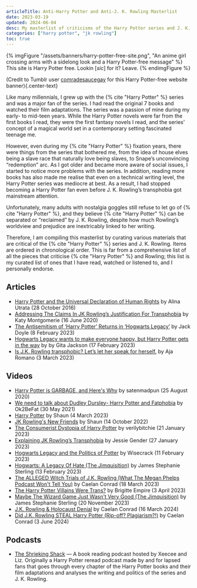 ```yaml
---
articleTitle: Anti-Harry Potter and Anti-J. K. Rowling Masterlist
date: 2023-03-19
updated: 2024-06-04
desc: My masterlist of criticisms of the Harry Potter series and J. K. Rowling.
categories: ["harry potter", "jk rowling"]
toc: true
---
```


{% imgFigure "/assets/banners/harry-potter-free-site.png", "An anime girl crossing arms with a sidelong look and a Harry Potter-free message" %}
This site is Harry Potter free. Lookin [<i>sic</i>] for it? Leave.
{% endimgFigure %}

(Credit to Tumblr user [comradesaucegay](https://comradesaucegay.tumblr.com/post/621403039459426304) for this Harry Potter-free website banner){.center-text}

Like many millennials, I grew up with the {% cite "Harry Potter" %} series and was a major fan of the series. I had read the original 7 books and watched their film adaptations. The series was a passion of mine during my early- to mid-teen years. While the Harry Potter novels were far from the first books I read, they were the first fantasy novels I read, and the series’ concept of a magical world set in a contemporary setting fascinated teenage me.

However, even during my {% cite "Harry Potter" %} fixation years, there were things from the series that bothered me, from the idea of house elves being a slave race that naturally love being slaves, to Snape’s unconvincing “redemption” arc. As I got older and became more aware of social issues, I started to notice more problems with the series. In addition, reading more books has also made me realise that even on a technical writing level, the Harry Potter series was mediocre at best. As a result, I had stopped becoming a Harry Potter fan even before J. K. Rowling’s transphobia got mainstream attention.

Unfortunately, many adults with nostalgia goggles still refuse to let go of {% cite "Harry Potter" %}, and they believe {% cite "Harry Potter" %} can be separated or “reclaimed” by J. K. Rowling, despite how much Rowling’s worldview and prejudice are inextricably linked to her writing.

Therefore, I am compiling this masterlist by curating various materials that are critical of the {% cite "Harry Potter" %} series and J. K. Rowling. Items are ordered in chronological order. This is far from a comprehensive list of all the pieces that criticise {% cite "Harry Potter" %} and Rowling; this list is my curated list of ones that I have read, watched or listened to, and I personally endorse.

## Articles

* [Harry Potter and the Universal Declaration of Human Rights](https://alinautrata.medium.com/all-the-things-that-are-fucked-up-about-harry-potter-58267e1bf3ee) by Alina Utrata (28 October 2016)
* [Addressing The Claims In JK Rowling’s Justification For Transphobia](https://katymontgomerie.medium.com/addressing-the-claims-in-jk-rowlings-justification-for-transphobia-7b6f761e8f8f) by Katy Montgomerie (16 June 2020)
* [The Antisemitism of ‘Harry Potter’ Returns in ‘Hogwarts Legacy’](https://www.themarysue.com/is-hogwarts-legacy-anti-semitic-hogwarts-legacy-anti-semitic-allegations-explained/) by Jack Doyle (8 February 2023)
* [Hogwarts Legacy wants to make everyone happy, but Harry Potter gets in the way](https://www.polygon.com/reviews/23603142/hogwarts-legacy-review-harry-potter-jk-rowling-transphobic-ps5-pc-xbox) by by Gita Jackson (17 February 2023)
* [Is J.K. Rowling transphobic? Let’s let her speak for herself.](https://www.vox.com/culture/23622610/jk-rowling-transphobic-statements-timeline-history-controversy) by Aja Romano (3 March 2023)

## Videos

* [Harry Potter is GARBAGE, and Here's Why](https://www.youtube.com/watch?v=wPwWb9z3XSY) by satenmadpun (25 August 2020)
* [We need to talk about Dudley Dursley- Harry Potter and Fatphobia](https://www.youtube.com/watch?v=4AziZgoi3q0) by Ok2BeFat (30 May 2021)
* [Harry Potter](https://www.youtube.com/watch?v=-1iaJWSwUZs) by Shaun (4 March 2023)
* [JK Rowling's New Friends](https://www.youtube.com/watch?v=Ou_xvXJJk7k) by Shaun (14 October 2022)
* [The Consumerist Dystopia of Harry Potter](https://www.youtube.com/watch?v=UBftW7FzOVI) by verilybitchie (21 January 2023)
* [Explaining JK Rowling’s Transphobia](https://www.youtube.com/watch?v=_GBUArD51KY) by Jessie Gender (27 January 2023)
* [Hogwarts Legacy and the Politics of Potter](https://www.youtube.com/watch?v=K1mHwn6eUUk) by Wisecrack (11 February 2023)
* [Hogwarts: A Legacy Of Hate (The Jimquisition)](https://www.youtube.com/watch?v=uNKyQVsgKLg) by James Stephanie Sterling (13 February 2023)
* [The ALLEGED Witch Trials of J.K. Rowling (What The Megan Phelps Podcast Won't Tell You)](https://www.youtube.com/watch?v=9ncYTEY7aVk) by Caelan Conrad (18 March 2023)
* [The Harry Potter Villains Were Trans?](https://www.youtube.com/watch?v=7xJF4XYarzI) by Brigitte Empire (3 April 2023)
* [Maybe The Wizard Game Just Wasn't Very Good (The Jimquisition)](https://www.youtube.com/watch?v=2pggtSI_95A) by James Stephanie Sterling (20 November 2023)
* [J.K. Rowling & Holocaust Denial](https://www.youtube.com/watch?v=whJJGqVtkEk) by Caelan Conrad (16 March 2024)
* [Did J.K. Rowling STEAL Harry Potter (Rip-off? Plagiarism?!)](https://www.youtube.com/watch?v=Cmx_YSPcujE) by Caelan Conrad (3 June 2024)

## Podcasts

* [The Shrieking Shack](https://soundcloud.com/shriekingshack) — A book reading podcast hosted by Xeecee and Liz. Originally a Harry Potter reread podcast made by and for lapsed fans that goes through every chapter of the Harry Potter books and their film adaptations and analyses the writing and politics of the series and J. K. Rowling.
